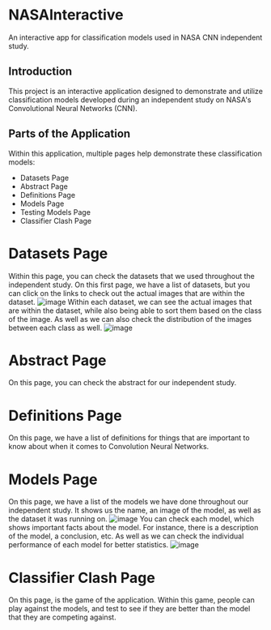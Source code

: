 # NASAInteractive

An interactive app for classification models used in NASA CNN independent study.

## Introduction

This project is an interactive application designed to demonstrate and utilize classification models developed during an independent study on NASA's Convolutional Neural Networks (CNN).

## Parts of the Application
Within this application, multiple pages help demonstrate these classification models:
- Datasets Page
- Abstract Page
- Definitions Page
- Models Page
- Testing Models Page
- Classifier Clash Page

# Datasets Page
Within this page, you can check the datasets that we used throughout the independent study. On this first page, we have a list of datasets, but you can click on the links
to check out the actual images that are within the dataset.
![image](https://github.com/user-attachments/assets/22cba25e-6f77-4fa3-b074-1b8c1d81a7e3)
Within each dataset, we can see the actual images that are within the dataset, while also being able to sort them based on the class of the image. As well as we can also
check the distribution of the images between each class as well.
![image](https://github.com/user-attachments/assets/08515406-d6fd-4a51-9e19-37aeb70f1d48)

# Abstract Page
On this page, you can check the abstract for our independent study.

# Definitions Page
On this page, we have a list of definitions for things that are important to know about when it comes to Convolution Neural Networks.

# Models Page
On this page, we have a list of the models we have done throughout our independent study. It shows us the name, an image of the model, as well as the dataset it was running on.
![image](https://github.com/user-attachments/assets/623df019-c394-4af4-b110-2648ebf3b6c5)
You can check each model, which shows important facts about the model. For instance, there is a description of the model, a conclusion, etc. As well as we can check the individual performance of 
each model for better statistics.
![image](https://github.com/user-attachments/assets/4adbe98e-1e04-453a-9c8b-7779fc6b3c15)

# Classifier Clash Page
On this page, is the game of the application. Within this game, people can play against the models, and test to see if they are better than the model that they are competing against.


